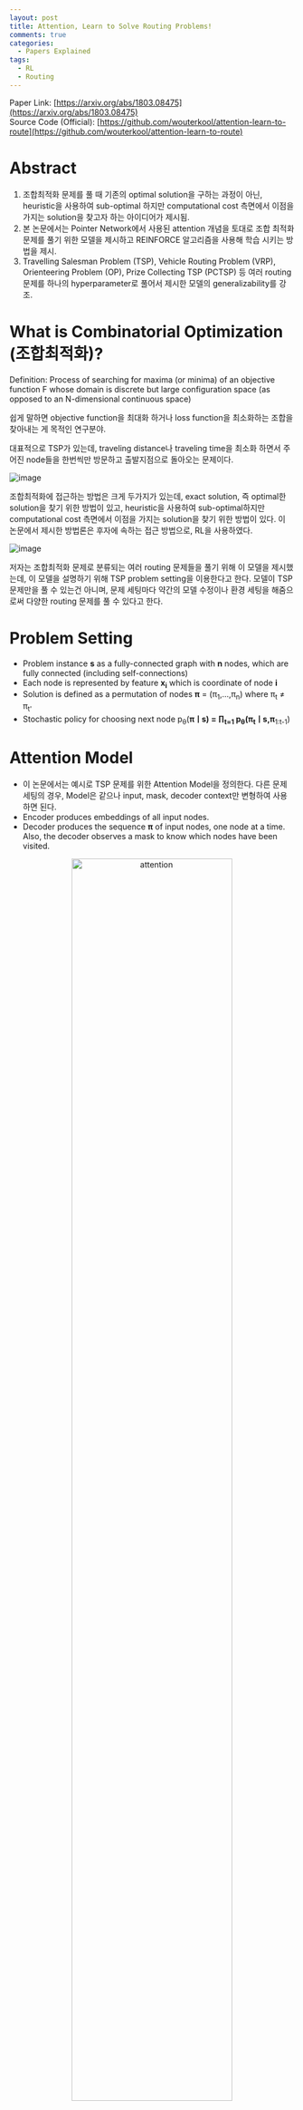 ```yaml
---
layout: post
title: Attention, Learn to Solve Routing Problems!
comments: true
categories:
  - Papers Explained
tags:
  - RL
  - Routing
---
```

Paper Link: [https://arxiv.org/abs/1803.08475](https://arxiv.org/abs/1803.08475)  
Source Code (Official): [https://github.com/wouterkool/attention-learn-to-route](https://github.com/wouterkool/attention-learn-to-route)

# Abstract

1. 조합최적화 문제를 풀 때 기존의 optimal solution을 구하는 과정이 아닌, heuristic을 사용하여 sub-optimal 하지만 computational cost
측면에서 이점을 가지는 solution을 찾고자 하는 아이디어가 제시됨.
2. 본 논문에서는 Pointer Network에서 사용된 attention 개념을 토대로 조합 최적화 문제를 풀기 위한 모델을 제시하고 REINFORCE 알고리즘을 사용해 학습 시키는
방법을 제시. 
3. Travelling Salesman Problem (TSP), Vehicle Routing Problem (VRP), Orienteering Problem (OP), Prize Collecting TSP (PCTSP)
등 여러 routing 문제를 하나의 hyperparameter로 풀어서 제시한 모델의 generalizability를 강조.

# What is Combinatorial Optimization (조합최적화)?

Definition: Process of searching for maxima (or minima) of an objective function F whose domain is discrete but
large configuration space (as opposed to an N-dimensional continuous space)

쉽게 말하면 objective function을 최대화 하거나 loss function을 최소화하는 조합을 찾아내는 게 목적인 연구분야.

대표적으로 TSP가 있는데, traveling distance나 traveling time을 최소화 하면서 주어진 node들을 한번씩만 방문하고 출발지점으로 돌아오는 문제이다.

![image](https://user-images.githubusercontent.com/45442859/128311518-2d3cff43-ec1e-4ca9-9eae-903d25762afb.png)

조합최적화에 접근하는 방법은 크게 두가지가 있는데, exact solution, 즉 optimal한 solution을 찾기 위한 방법이 있고, heuristic을 사용하여 sub-optimal하지만
computational cost 측면에서 이점을 가지는 solution을 찾기 위한 방법이 있다. 이 논문에서 제시한 방법론은 후자에 속하는 접근 방법으로, RL을 사용하였다. 

![image](https://user-images.githubusercontent.com/45442859/128312683-4dabaa4f-13e6-48cc-9801-a1b0ac86ff77.png)

저자는 조합최적화 문제로 분류되는 여러 routing 문제들을 풀기 위해 이 모델을 제시했는데, 이 모델을 설명하기 위해 TSP problem setting을 이용한다고 한다.
모델이 TSP 문제만을 풀 수 있는건 아니며, 문제 세팅마다 약간의 모델 수정이나 환경 세팅을 해줌으로써 다양한 routing 문제를 풀 수 있다고 한다.

# Problem Setting

* Problem instance **s** as a fully-connected graph with **n** nodes, which are fully connected (including self-connections)
* Each node is represented by feature **x<sub>i</sub>** which is coordinate of node **i**
* Solution is defined as a permutation of nodes **&pi;** = (&pi;<sub>1</sub>,...,&pi;<sub>n</sub>) where 
&pi;<sub>t</sub> &ne; &pi;<sub>t'</sub>
* Stochastic policy for choosing next node p<sub>&theta;</sub>(**&pi;**ㅣs) = **&prod;<sub>t=1</sub>** p<sub>&theta;</sub>(&pi;<sub>t</sub>ㅣs,**&pi;**<sub>1:t-1</sub>)

# Attention Model

* 이 논문에서는 예시로 TSP 문제를 위한 Attention Model을 정의한다. 다른 문제 세팅의 경우, Model은 같으나 input, mask, decoder context만 변형하여 사용하면 된다.
* Encoder produces embeddings of all input nodes.
* Decoder produces the sequence **&pi;** of input nodes, one node at a time. Also, the decoder observes a mask to know which nodes have been visited.

<p align="center">
    <img src = "https://user-images.githubusercontent.com/45442859/128447036-ce112ed4-3a59-472d-ba62-e5ffe31c7025.png" alt = "attention" width = "75%" height = "75%"/>
</p>

Attention은 seq-to-seq 모델에 많이 쓰이는데, 한 문장을 다른 언어로 번역하는 예가 대표적이다. 즉 특정 단어를 output으로 내기 위해 어떤 input 단어들에 "집중" 할 것인지 결정하는 게 attention mechanism이라고 
생각하면 될 것 같다.

## Encoder

<p align="center">
    <img src = "https://user-images.githubusercontent.com/45442859/128447359-d68e4783-8ddc-4522-95e3-d6a31f3d6863.png" alt = "encoder" width = "75%" height = "75%"/>
</p>

* Input은 각 노드의 좌표 (2-dimensional)
* Output은 여러 Multi-Head-Attention layer를 거친 embedding vector
* N개의 attention layer를 거치며 각 attention layer는 2개의 sub-layer로 이루어져 있다.
* 각 노드의 embedding과 더불어 노드들의 평균을 낸 aggregated embedding도 output으로 내줌. -> Context input to the decoder

### 각 Attention layer는 아래와 같이 구성

1. 일단 Raw Input이 MLP를 거치고 나면 128-dimensional Embedding이 만들어짐. (첫번째 초록색 화살표)
2. Embedding에 Weight matrix를 곱해서 (query, key, value) set을 만듬. Multi-Head Attention이라고 불리우는 이유는 좀 더 다양한 feature들을 고려하기 위해 (query, key, value) set을 생성할 때 
dimension을 쪼개기 때문이다. 예를 들면 Single Head Attention으로 128x128 weight matrix를 사용해 128-dimensional vector로 project 해주는 대신에 8개의 16x128 weight matrix를 사용해서 16-dimensional vector 8개를 만들어
나중에 합친다. 여기서 W<sub>Q</sub>와 W<sub>K</sub>는 d<sub>k</sub> x d<sub>h</sub>의 크기를 가지고, W<sub>V</sub>는 d<sub>v</sub> x d<sub>h</sub>의 크기를 가진다.

<p align="center">
    <img src = "https://user-images.githubusercontent.com/45442859/128448124-29776d0f-6f63-42c8-a1b1-8383469d0063.png" alt = "query" width = "50%" height = "50%"/>
</p>

3. 기준이 되는 node의 query와 나머지 주변 node들의 key끼리 dot-product를 해줘서 compatibility를 계산. 예를 들면, 1번 노드에게 나머지 노드들이 얼마나 의미를 가지는가 하는
점수를 계산해주는 과정. 너무 멀리 떨어져 있는 node의 경우 아래와 같이 처리. 분모의 d<sub>k</sub> 같은 경우 normalization 효과가 있다. 

<p align = "center">
    <img src = "https://user-images.githubusercontent.com/45442859/128448677-58382d71-5595-4249-a494-8106ec025a9b.png" alt = "MHA" width = "75%" height = "75%"/>
</p>

<p align = "center">
    <img src = "https://user-images.githubusercontent.com/45442859/128448736-5aa89b09-1dc6-4d0e-b037-bacb7d209352.png" alt = "u" width = "50%" height = "50%"/>
</p>

4. 계산된 compatibility에 softmax function을 씌워서 normalize 시켜준 값을 attention score로 씀.

<p align = "center">
    <img src = "https://user-images.githubusercontent.com/45442859/128448860-8dc3d6a9-d875-4640-8118-067328e00cb2.png" alt = "a" width = "25%" height = "25%"/>
</p>

5. 각 attention score는 각 노드의 value vector와 곱해져서 전부 더해짐.

<p align = "center">
    <img src = "https://user-images.githubusercontent.com/45442859/128448936-b8c8e0f6-c512-435a-b052-bbbc978bc3db.png" alt = "h" width = "25%" height = "25%"/>
</p>

6. Multi-Head Attention인 경우 위의 h'<sub>i</sub> vector는 16x1의 크기를 가진다. 앞에서 말했듯이 이 같은 8개의 vector에 128x16 weight matrix를 곱해주어 모두 더해서 최종적으로
128x1 Embedding vector를 만들어 낸다.

<p align = "center">
    <img src = "https://user-images.githubusercontent.com/45442859/128452206-936ed6eb-f3d5-413f-a2cc-4d7f1e98a835.png" alt = "MHA_sig" width = "75%" height = "75%"/>
</p>

위 과정이 하나의 Attention layer에서 일어나는 일이다. 

### Attention Layer를 통과하고 난 다음의 Feed-Forward Layer는 단순하게 ReLU와 Batch Normalization으로 이루어짐.

<p align = "center">
    <img src = "https://user-images.githubusercontent.com/45442859/128452744-f8bc1fb8-be4e-40f4-9e4d-d10641048b59.png" alt = "BN" width = "75%" height = "75%"/>
</p>

<p align = "center">
    <img src = "https://user-images.githubusercontent.com/45442859/128452912-436ec81e-11eb-4c53-b978-3ec542a2e70a.png" alt = "FF" width = "75%" height = "75%"/>
</p>

## Decoder

* Inputs: Encoder Embeddings, Problem Specific Mask, Context (Embeddings for first and last node)
* The order and coordinates of other nodes already visited are irrelevant
* Decoder는 timestep 마다 encoder의 embedding과 해당 timestep 전에 방문한 모든 node들을 참고하여 다음 node인 &pi;<sub>t</sub>을 return 한다.
* Decoder는 context node (c)를 그래프 embedding과 같이 사용한다.
* Computational cost를 줄이기 context node에서의 message만 고려한다.
* Context node에는 graph embedding, 첫번째 노드 embedding, 마지막 노드 embedding을 포함한다. 

![Screenshot from 2021-10-26 19-38-32](https://user-images.githubusercontent.com/45442859/138861808-d8fa8baf-efea-463f-9f6d-d278a49d4be7.png)

<p align = "center">
    <img src = "https://user-images.githubusercontent.com/45442859/138862595-cce526c8-f200-437b-b69c-ebcc4d4e9b11.png" alt = "context node" width = "75%" height = "75%"/>
</p>

* t = 1인 경우 첫번째 노드와 마지막 노드 대신에 학습된 v<sup>1</sup>, v<sup>f</sup> 사용.
* [.,.,.] operation은 horizontal concatenation으로 최종 context node는 3 x d<sub>h</sub> dimension을 가짐.
* Decoder에서도 똑같이 context node를 query로 생각하고, 나머지 node embedding들을 key와 value로 생각해서 Multi-head Attention을 진행함.
* 다만 maximal efficiency를 위해 skip-connections, batch normalization, feed-forward layer는 사용하지 않음.

![Screenshot from 2021-10-26 19-58-17](https://user-images.githubusercontent.com/45442859/138864573-73bed7c5-d0a2-4e01-bddd-7a57c72a1b6a.png)
![Screenshot from 2021-10-26 19-58-37](https://user-images.githubusercontent.com/45442859/138864643-2bb24a00-4b50-49bf-9c88-3dc294fd41e2.png)

## 그래서 p<sub>&theta;</sub>(&pi;<sub>t</sub>ㅣs,**&pi;**<sub>1:t-1</sub>)는 어떻게 구할건데?

* Decoder에서 나온 결과에 마지막 single attention head layer를 추가. 여기서 C = 10.

![Screenshot from 2021-10-26 20-13-49](https://user-images.githubusercontent.com/45442859/138866834-19ffb338-e3e6-454a-93ee-4cec4d63e92d.png)
![Screenshot from 2021-10-26 20-12-40](https://user-images.githubusercontent.com/45442859/138866673-4e057f2e-1038-42fd-91d4-d2dfcabbe194.png)
![Screenshot from 2021-10-26 20-14-34](https://user-images.githubusercontent.com/45442859/138866949-54b20e0d-44a7-4ae2-860d-a292f7baf871.png)

* 여기서 가장 높은 p 값을 가진 node가 다음 노드가 되고, masking된다.

## REINFORCE with Greedy Rollout Baseline

* b(s) is the cost of a solution from a deterministic greedy rollout of the policy defined by the best model so far.
* Baseline의 목적은 instance s의 difficulty를 측정하는 데에 있음.
* Harder the instance, higher the cost.
* When performing the rollout, the solution is obtained with a greedy policy with maximum probability.
* Freeze greedy rollout policy for every epoch (similar to freezing of the target Q-network)
* The rollout policy is replaced with the current training policy if the improvement is significant according to a paired t-test (alpha = 5%).
* The t-test is done on 10000 separate evalauation instance

![Screenshot from 2021-10-26 21-03-15](https://user-images.githubusercontent.com/45442859/138873767-751b017c-821f-4399-ab4d-fcc2724b5ead.png)
